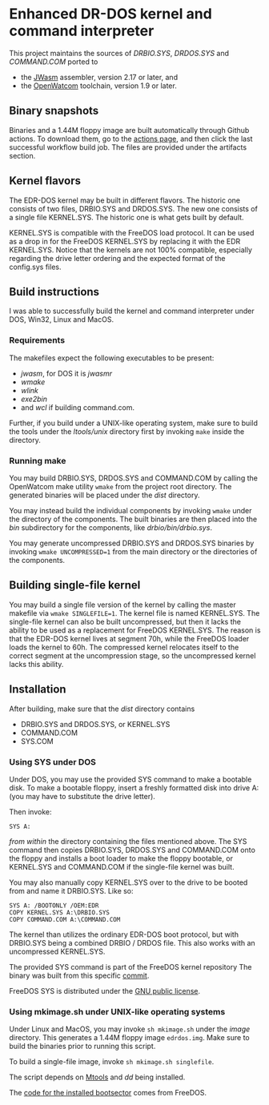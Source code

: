 # Enhanced DR-DOS kernel and command interpreter

This project maintains the sources of _DRBIO.SYS_, _DRDOS.SYS_ and
_COMMAND.COM_ ported to

 - the [JWasm](https://github.com/Baron-von-Riedesel/JWasm) assembler,
   version 2.17 or later, and
 - the [OpenWatcom](https://github.com/open-watcom/open-watcom-v2) toolchain,
   version 1.9 or later.

## Binary snapshots
Binaries and a 1.44M floppy image are built automatically through Github
actions. To download them, go to the [actions page](https://github.com/SvarDOS/edrdos/actions),
and then click the last successful workflow build job. The files are provided
under the artifacts section.

## Kernel flavors
The EDR-DOS kernel may be built in different flavors. The historic one
consists of two files, DRBIO.SYS and DRDOS.SYS. The new one consists of
a single file KERNEL.SYS. The historic one is what gets built by default.

KERNEL.SYS is compatible with the FreeDOS load protocol. It can be used
as a drop in for the FreeDOS KERNEL.SYS by replacing it with the EDR KERNEL.SYS.
Notice that the kernels are not 100% compatible, especially regarding
the drive letter ordering and the expected format of the config.sys files.


## Build instructions
I was able to successfully build the kernel and command interpreter under
DOS, Win32, Linux and MacOS.

### Requirements
The makefiles expect the following executables to be present:
 - _jwasm_, for DOS it is _jwasmr_
 - _wmake_
 - _wlink_
 - _exe2bin_
 - and _wcl_ if building command.com.

Further, if you build under a UNIX-like operating system, make sure to build
the tools under the _ltools/unix_ directory first by invoking `make` inside
the directory.

### Running make
You may build DRBIO.SYS, DRDOS.SYS and COMMAND.COM by calling the OpenWatcom
make utility `wmake` from the project root directory. The generated binaries
will be placed under the _dist_ directory.

You may instead build the individual components by invoking `wmake` under the
directory of the components. The built binaries are then placed into the _bin_
subdirectory for the components, like _drbio/bin/drbio.sys_.

You may generate uncompressed DRBIO.SYS and DRDOS.SYS binaries by invoking
`wmake UNCOMPRESSED=1` from the main directory or the directories of the
components.

## Building single-file kernel
You may build a single file version of the kernel by calling the master
makefile via `wmake SINGLEFILE=1`. The kernel file is named KERNEL.SYS.
The single-file kernel can also be built uncompressed, but then it lacks
the ability to be used as a replacement for FreeDOS KERNEL.SYS. The reason
is that the EDR-DOS kernel lives at segment 70h, while the FreeDOS loader
loads the kernel to 60h. The compressed kernel relocates itself to the
correct segment at the uncompression stage, so the uncompressed kernel
lacks this ability.

## Installation

After building, make sure that the _dist_ directory contains

 - DRBIO.SYS and DRDOS.SYS, or KERNEL.SYS
 - COMMAND.COM
 - SYS.COM

### Using SYS under DOS
Under DOS, you may use the provided SYS command to make a bootable disk.
To make a bootable floppy, insert a freshly formatted disk into
drive A: (you may have to substitute the drive letter).

Then invoke:

    SYS A:

*from within* the directory containing the files mentioned above. The
SYS command then copies DRBIO.SYS, DRDOS.SYS and COMMAND.COM onto the
floppy and installs a boot loader to make the floppy bootable, or
KERNEL.SYS and COMMAND.COM if the single-file kernel was built.

You may also manually copy KERNEL.SYS over to the drive to be booted
from and name it DRBIO.SYS. Like so:

    SYS A: /BOOTONLY /OEM:EDR
    COPY KERNEL.SYS A:\DRBIO.SYS
    COPY COMMAND.COM A:\COMMAND.COM

The kernel than utilizes the ordinary EDR-DOS boot protocol, but with
DRBIO.SYS being a combined DRBIO / DRDOS file. This also works with
an uncompressed KERNEL.SYS.

The provided SYS command is part of the FreeDOS kernel repository
The binary was built from this specific
[commit](https://github.com/FDOS/kernel/commit/c0127001908405d30d90f1755ad10c1b59ea8c90).

FreeDOS SYS is distributed under the
[GNU public license](https://github.com/FDOS/kernel/blob/master/COPYING).


### Using mkimage.sh under UNIX-like operating systems
Under Linux and MacOS, you may invoke `sh mkimage.sh` under the _image_
directory. This generates a 1.44M floppy image `edrdos.img`. Make sure
to build the binaries prior to running this script.

To build a single-file image, invoke `sh mkimage.sh singlefile`.

The script depends on [Mtools](https://www.gnu.org/software/mtools/) and _dd_
being installed.

The [code for the installed bootsector](https://github.com/FDOS/kernel/blob/c0127001908405d30d90f1755ad10c1b59ea8c90/boot/boot.asm)
comes from FreeDOS.

